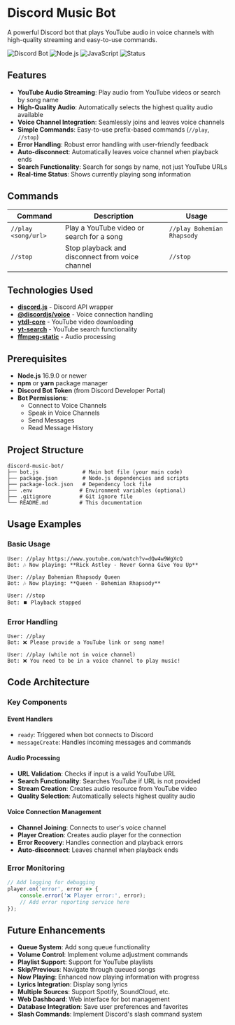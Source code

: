 #  Discord Music Bot

A powerful Discord bot that plays YouTube audio in voice channels with high-quality streaming and easy-to-use commands.

![Discord Bot](https://img.shields.io/badge/Discord-Bot-5865F2?logo=discord&logoColor=white) ![Node.js](https://img.shields.io/badge/Node.js-339933?logo=node.js&logoColor=white) ![JavaScript](https://img.shields.io/badge/JavaScript-F7DF1E?logo=javascript&logoColor=black) ![Status](https://img.shields.io/badge/Status-Active-brightgreen)

##  Features

- **YouTube Audio Streaming**: Play audio from YouTube videos or search by song name
- **High-Quality Audio**: Automatically selects the highest quality audio available
- **Voice Channel Integration**: Seamlessly joins and leaves voice channels
- **Simple Commands**: Easy-to-use prefix-based commands (`//play`, `//stop`)
- **Error Handling**: Robust error handling with user-friendly feedback
- **Auto-disconnect**: Automatically leaves voice channel when playback ends
- **Search Functionality**: Search for songs by name, not just YouTube URLs
- **Real-time Status**: Shows currently playing song information

##  Commands

| Command | Description | Usage |
|---------|-------------|-------|
| `//play <song/url>` | Play a YouTube video or search for a song | `//play Bohemian Rhapsody` |
| `//stop` | Stop playback and disconnect from voice channel | `//stop` |

##  Technologies Used

- **[discord.js](https://discord.js.org/)** - Discord API wrapper
- **[@discordjs/voice](https://www.npmjs.com/package/@discordjs/voice)** - Voice connection handling
- **[ytdl-core](https://www.npmjs.com/package/ytdl-core)** - YouTube video downloading
- **[yt-search](https://www.npmjs.com/package/yt-search)** - YouTube search functionality
- **[ffmpeg-static](https://www.npmjs.com/package/ffmpeg-static)** - Audio processing

##  Prerequisites

- **Node.js** 16.9.0 or newer
- **npm** or **yarn** package manager
- **Discord Bot Token** (from Discord Developer Portal)
- **Bot Permissions**: 
  - Connect to Voice Channels
  - Speak in Voice Channels
  - Send Messages
  - Read Message History


##  Project Structure

```
discord-music-bot/
├── bot.js              # Main bot file (your main code)
├── package.json        # Node.js dependencies and scripts
├── package-lock.json   # Dependency lock file
├── .env               # Environment variables (optional)
├── .gitignore         # Git ignore file
└── README.md          # This documentation
```



##  Usage Examples

### Basic Usage
```
User: //play https://www.youtube.com/watch?v=dQw4w9WgXcQ
Bot: 🎶 Now playing: **Rick Astley - Never Gonna Give You Up**

User: //play Bohemian Rhapsody Queen
Bot: 🎶 Now playing: **Queen - Bohemian Rhapsody**

User: //stop
Bot: ⏹️ Playback stopped
```

### Error Handling
```
User: //play
Bot: ❌ Please provide a YouTube link or song name!

User: //play (while not in voice channel)
Bot: ❌ You need to be in a voice channel to play music!
```

##  Code Architecture

### Key Components

#### **Event Handlers**
- `ready`: Triggered when bot connects to Discord
- `messageCreate`: Handles incoming messages and commands

#### **Audio Processing**
- **URL Validation**: Checks if input is a valid YouTube URL
- **Search Functionality**: Searches YouTube if URL is not provided
- **Stream Creation**: Creates audio resource from YouTube video
- **Quality Selection**: Automatically selects highest quality audio

#### **Voice Connection Management**
- **Channel Joining**: Connects to user's voice channel
- **Player Creation**: Creates audio player for the connection
- **Error Recovery**: Handles connection and playback errors
- **Auto-disconnect**: Leaves channel when playback ends



### Error Monitoring
```javascript
// Add logging for debugging
player.on('error', error => {
    console.error('❌ Player error:', error);
    // Add error reporting service here
});
```



##  Future Enhancements

-  **Queue System**: Add song queue functionality
-  **Volume Control**: Implement volume adjustment commands
-  **Playlist Support**: Support for YouTube playlists
-  **Skip/Previous**: Navigate through queued songs
-  **Now Playing**: Enhanced now playing information with progress
-  **Lyrics Integration**: Display song lyrics
-  **Multiple Sources**: Support Spotify, SoundCloud, etc.
-  **Web Dashboard**: Web interface for bot management
-  **Database Integration**: Save user preferences and favorites
-  **Slash Commands**: Implement Discord's slash command system

